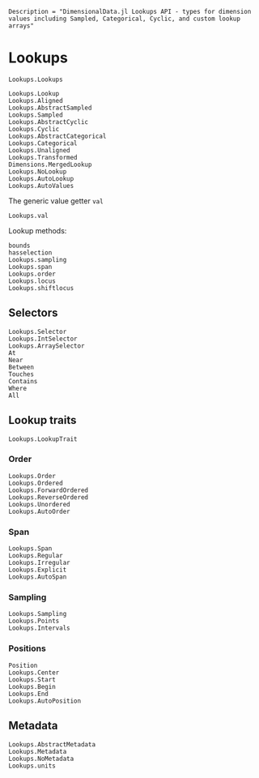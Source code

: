 
```@meta
Description = "DimensionalData.jl Lookups API - types for dimension values including Sampled, Categorical, Cyclic, and custom lookup arrays"
```

# Lookups

```@docs
Lookups.Lookups
```

```@docs
Lookups.Lookup
Lookups.Aligned
Lookups.AbstractSampled
Lookups.Sampled
Lookups.AbstractCyclic
Lookups.Cyclic
Lookups.AbstractCategorical
Lookups.Categorical
Lookups.Unaligned
Lookups.Transformed
Dimensions.MergedLookup
Lookups.NoLookup
Lookups.AutoLookup
Lookups.AutoValues
```

The generic value getter `val`

```@docs
Lookups.val
```

Lookup methods:

```@docs
bounds
hasselection
Lookups.sampling
Lookups.span
Lookups.order
Lookups.locus
Lookups.shiftlocus
```

## Selectors

```@docs
Lookups.Selector
Lookups.IntSelector
Lookups.ArraySelector
At
Near
Between
Touches
Contains
Where
All
```

## Lookup traits

```@docs
Lookups.LookupTrait
```

### Order

```@docs
Lookups.Order
Lookups.Ordered
Lookups.ForwardOrdered
Lookups.ReverseOrdered
Lookups.Unordered
Lookups.AutoOrder
```

### Span

```@docs
Lookups.Span
Lookups.Regular
Lookups.Irregular
Lookups.Explicit
Lookups.AutoSpan
```

### Sampling

```@docs
Lookups.Sampling
Lookups.Points
Lookups.Intervals
```

### Positions

```@docs
Position
Lookups.Center
Lookups.Start
Lookups.Begin
Lookups.End
Lookups.AutoPosition
```

## Metadata

```@docs
Lookups.AbstractMetadata
Lookups.Metadata
Lookups.NoMetadata
Lookups.units
```
